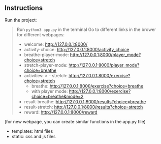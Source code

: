 ## Instructions

Run the project:
> Run `python3 app.py` in the terminal
> Go to different links in the brower for different webpages:
> - welcome: http://127.0.0.1:8000/
> - activity-choice: http://127.0.0.1:8000/activity_choice
> - breathe-player-mode: http://127.0.0.1:8000/player_mode?choice=stretch
> - stretch-player-mode: http://127.0.0.1:8000/player_mode?choice=breathe
> - activities:
    >   - stretch: http://127.0.0.1:8000/exercise?choice=stretch
>   - breathe: http://127.0.0.1:8000/exercise?choice=breathe
>   - with player mode: http://127.0.0.1:8000/exercise?choice=breathe&mode=2
> - result-breathe: http://127.0.0.1:8000/results?choice=breathe
> - result-stretch: http://127.0.0.1:8000/results?choice=stretch
> - reward: http://127.0.0.1:8000/reward

(for new webpage, you can create similar functions in the app.py file)

- templates: html files
- static: css and js files
